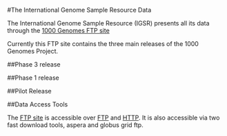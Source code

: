 #The International Genome Sample Resource Data

The International Genome Sample Resource (IGSR) presents all its data through the [1000 Genomes FTP site](ftp://ftp.1000genomes.ebi.ac.uk/vol1/ftp/)

Currently this FTP site contains the three main releases of the 1000 Genomes Project. 

##Phase 3 release

##Phase 1 release

##Pilot Release

##Data Access Tools

The [FTP site](ftp://ftp.1000genomes.ebi.ac.uk/vol1/ftp/) is accessible over [FTP](ftp://ftp.1000genomes.ebi.ac.uk/vol1/ftp/) and [HTTP](http://ftp.1000genomes.ebi.ac.uk/vol1/ftp/). It is also accessible via two fast download tools, aspera and globus grid ftp.
